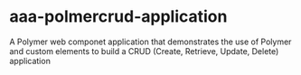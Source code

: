 aaa-polmercrud-application
============

A Polymer web componet application that demonstrates the use of Polymer and custom elements to 
build a CRUD (Create, Retrieve, Update, Delete) application 


```

